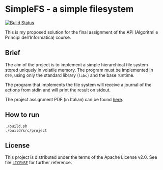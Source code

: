 # SimpleFS - a simple filesystem

[![Build Status](https://travis-ci.org/circhioz/api.svg?branch=master)](https://travis-ci.org/circhioz/api)

This is my proposed solution for the final assignment of the API
(Algoritmi e Principi dell'Informatica) course.

## Brief
The aim of the project is to implement a simple hierarchical file system
stored uniquely in volatile memory. The program must be implemented in
`C99`, using only the standard library (`libc`) and the base runtime.

The program that implements the file system will receive a journal of
the actions from stdin and will print the result on stdout.

The project assignment PDF (in Italian) can be found [here][1].

## How to run

    ./build.sh
    ./build/src/project

## License

This project is distributed under the terms of the Apache License v2.0.
See file [`LICENSE`][2] for further reference.

 [1]: https://github.com/circhioz/api/blob/master/doc/SimpleFS.pdf
 [2]: https://github.com/circhioz/api/blob/master/LICENSE